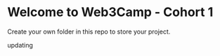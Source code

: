 # Welcome to Web3Camp - Cohort 1

Create your own folder in this repo to store your project. 

updating
